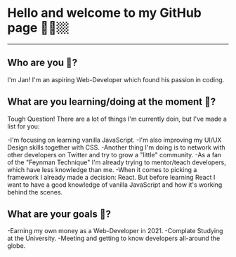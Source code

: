 # Hello and welcome to my GitHub page 👋🏼🏼
-----------------------------------------------------------
## Who are you 🤨?
I'm Jan! I'm an aspiring Web-Developer which found his passion in coding.

## What are you learning/doing at the moment 🧐?
Tough Question! There are a lot of things I'm currently doin, but I've made a list for you:

-I'm focusing on learning vanilla JavaScript.
-I'm also improving my UI/UX Design skills together with CSS.
-Another thing I'm doing is to network with other developers on Twitter and try to grow a "little" community.
-As a fan of the "Feynman Technique" I'm already trying to mentor/teach developers, which have less knowledge than me.
-When it comes to picking a framework I already made a decision: React. But before learning React I want to have a good knowledge of vanilla JavaScript and how it's working behind the scenes.
## What are your goals 🎯?
-Earning my own money as a Web-Developer in 2021.
-Complate Studying at the University.
-Meeting and getting to know developers all-around the globe.
<!--
**shihabyaqob/shihabyaqob** is a ✨ _special_ ✨ repository because its `README.md` (this file) appears on your GitHub profile.

Here are some ideas to get you started:

- 🔭 I’m currently working on ...
- 🌱 I’m currently learning ...
- 👯 I’m looking to collaborate on ...
- 🤔 I’m looking for help with ...
- 💬 Ask me about ...
- 📫 How to reach me: ...
- 😄 Pronouns: ...
- ⚡ Fun fact: ...
-->

